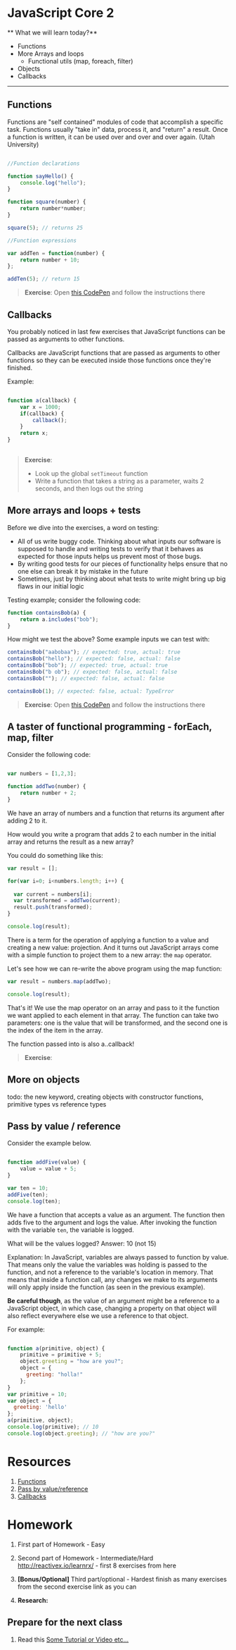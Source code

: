 # JavaScript Core 2
** What we will learn today?**
- Functions
- More Arrays and loops
  - Functional utils (map, foreach, filter)
- Objects
- Callbacks

---

## Functions
Functions are "self contained" modules of code that accomplish a specific task. Functions usually "take in" data, process 
it, and "return" a result. Once a function is written, it can be used over and over and over again. (Utah University)


```javascript

//Function declarations

function sayHello() {
    console.log("hello");
}

function square(number) {
    return number*number;
}

square(5); // returns 25

//Function expressions

var addTen = function(number) { 
    return number + 10;
};

addTen(5); // return 15

```


> **Exercise**:
> Open [this CodePen](http://codepen.io/rarmatei/pen/jBpdzx?editors=0012) and follow the instructions there

## Callbacks

You probably noticed in last few exercises that JavaScript functions can be passed
as arguments to other functions.
 
Callbacks are JavaScript functions that are passed as arguments to other functions
so they can be executed inside those functions once they're finished.
 
Example:

```javascript

function a(callback) {
    var x = 1000;
    if(callback) {
        callback();
    }
    return x;
} 
 
```

> **Exercise**:
> - Look up the global `setTimeout` function
> - Write a function that takes a string as a parameter, waits 2 seconds, and then logs out the string


## More arrays and loops + tests

Before we dive into the exercises, a word on testing:
- All of us write buggy code. Thinking about what inputs our software is supposed to handle
and writing tests to verify that it behaves as expected for those inputs helps us
prevent most of those bugs.
- By writing good tests for our pieces of functionality helps ensure that no one else can
break it by mistake in the future
- Sometimes, just by thinking about what tests to write might bring up big flaws in our
initial logic

Testing example; consider the following code:

```javascript
function containsBob(a) {
    return a.includes("bob");
}
```

How might we test the above? Some example inputs we can test with:

```javascript
containsBob("aabobaa"); // expected: true, actual: true
containsBob("hello"); // expected: false, actual: false
containsBob("bob"); // expected: true, actual: true
containsBob("b ob"); // expected: false, actual: false
containsBob(""); // expected: false, actual: false

containsBob(1); // expected: false, actual: TypeError
```

> **Exercise**:
> Open [this CodePen](http://codepen.io/rarmatei/pen/EWJjrZ?editors=0012) and follow the instructions there

## A taster of functional programming - forEach, map, filter

Consider the following code:

```javascript

var numbers = [1,2,3];

function addTwo(number) {
    return number + 2;
}
```

We have an array of numbers and a function that returns its argument after adding 2 to it.

How would you write a program that adds 2 to each number in the initial array and returns
the result as a new array?

You could do something like this:

```javascript
var result = [];

for(var i=0; i<numbers.length; i++) {
    
  var current = numbers[i];
  var transformed = addTwo(current);
  result.push(transformed);
}

console.log(result);
```

There is a term for the operation of applying a function to a value and creating a new
value: projection. And it turns out JavaScript arrays come with a simple function to project
them to a new array: the `map` operator.

Let's see how we can re-write the above program using the map function:

```javascript
var result = numbers.map(addTwo);

console.log(result);
```

That's it! We use the map operator on an array and pass to it the function we want
applied to each element in that array. The function can take two parameters: one is the value
that will be transformed, and the second one is the index of the item in the array.

The function passed into is also a..callback!

> **Exercise**:

## More on objects

todo:
the new keyword, creating objects with constructor functions, primitive types vs reference types

## Pass by value / reference

Consider the example below.

```javascript

function addFive(value) {
    value = value + 5;
}

var ten = 10;
addFive(ten);
console.log(ten);

```

We have a function that accepts a value as an argument. The function then adds five to the
argument and logs the value.
After invoking the function with the variable `ten`, the variable is logged.

What will be the values logged?
Answer: 10 (not 15)

Explanation:
In JavaScript, variables are always passed to function by value. That means only the value
the variables was holding is passed to the function, and not a reference to the variable's
location in memory. That means that inside a function call, any changes we make to its
arguments will only apply inside the function (as seen in the previous example).
 
**Be careful though**, as the value of an argument might be a reference to a JavaScript
object, in which case, changing a property on that object will also reflect everywhere
else we use a reference to that object.

For example:

```javascript

function a(primitive, object) {
    primitive = primitive + 5;
    object.greeting = "how are you?";
    object = {
      greeting: "holla!"  
    };
}
var primitive = 10;
var object = {
  greeting: 'hello'  
};
a(primitive, object);
console.log(primitive); // 10
console.log(object.greeting); // "how are you?" 
```


# Resources
1. [Functions](https://developer.mozilla.org/en-US/docs/Web/JavaScript/Guide/Functions)
1. [Pass by value/reference](http://docstore.mik.ua/orelly/webprog/jscript/ch11_02.htm)
1. [Callbacks](http://javascriptissexy.com/understand-javascript-callback-functions-and-use-them/)

# Homework

1. First part of Homework - Easy

2. Second part of Homework - Intermediate/Hard
http://reactivex.io/learnrx/ - first 8 exercises from here

3. **[Bonus/Optional]** Third part/optional - Hardest
finish as many exercises from the second exercise link as you can

4. **Research:**

## Prepare for the next class
1. Read this [Some Tutorial or Video etc...](https://google.com)
